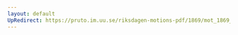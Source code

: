 ```yaml
---
layout: default
UpRedirect: https://pruto.im.uu.se/riksdagen-motions-pdf/1869/mot_1869__ak__306/mot_1869__ak__306-004.pdf
---
```

